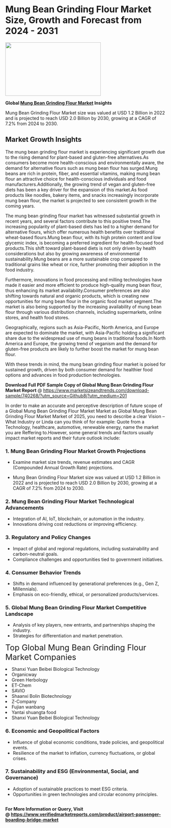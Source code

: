 <H1>Mung Bean Grinding Flour Market Size, Growth and Forecast from 2024 - 2031</H1><img class="aligncenter size-medium wp-image-584254" src="https://thirdeyenews.in/wp-content/uploads/2024/09/Global-Market-Research-300x168.jpeg" alt="" width="300" height="168" /><p><strong>Global&nbsp;<a href="https://www.marketsizeandtrends.com/download-sample/740268/?utm_source=Github8j?utm_medium=201">Mung Bean Grinding Flour Market</a> Insights</strong></p><p>Mung Bean Grinding Flour Market size was valued at USD 1.2 Billion in 2022 and is projected to reach USD 2.0 Billion by 2030, growing at a CAGR of 7.2% from 2024 to 2030.</p><p><h2>Market Growth Insights</h2> <p>The mung bean grinding flour market is experiencing significant growth due to the rising demand for plant-based and gluten-free alternatives.As consumers become more health-conscious and environmentally aware, the demand for alternative flours such as mung bean flour has surged.Mung beans are rich in protein, fiber, and essential vitamins, making mung bean flour an attractive choice for health-conscious individuals and food manufacturers.Additionally, the growing trend of vegan and gluten-free diets has been a key driver for the expansion of this market.As food products like noodles, bakery items, and snacks increasingly incorporate mung bean flour, the market is projected to see consistent growth in the coming years. </p> <p>The mung bean grinding flour market has witnessed substantial growth in recent years, and several factors contribute to this positive trend.The increasing popularity of plant-based diets has led to a higher demand for alternative flours, which offer numerous health benefits over traditional wheat-based flours.Mung bean flour, with its high protein content and low glycemic index, is becoming a preferred ingredient for health-focused food products.This shift toward plant-based diets is not only driven by health considerations but also by growing awareness of environmental sustainability.Mung beans are a more sustainable crop compared to traditional grains like wheat or rice, further promoting their adoption in the food industry.</p> <p>Furthermore, innovations in food processing and milling technologies have made it easier and more efficient to produce high-quality mung bean flour, thus enhancing its market availability.Consumer preferences are also shifting towards natural and organic products, which is creating new opportunities for mung bean flour in the organic food market segment.The market is also being supported by the increasing availability of mung bean flour through various distribution channels, including supermarkets, online stores, and health food stores.</p> <p>Geographically, regions such as Asia-Pacific, North America, and Europe are expected to dominate the market, with Asia-Pacific holding a significant share due to the widespread use of mung beans in traditional foods.In North America and Europe, the growing trend of veganism and the demand for gluten-free products are likely to further boost the market for mung bean flour.</p> <p>With these trends in mind, the mung bean grinding flour market is poised for sustained growth, driven by both consumer demand for healthier food options and advances in food production technologies.</p> <p></p><p><span class=""><strong>Download Full PDF Sample Copy of Global Mung Bean Grinding Flour Market Report</strong> @ <a href="https://www.marketsizeandtrends.com/download-sample/740268/?utm_source=Github8j?utm_medium=201" target="_blank">https://www.marketsizeandtrends.com/download-sample/740268/?utm_source=Github8j?utm_medium=201</a></span></p><p>In order to make an accurate and perceptive description of future scope of a Global&nbsp;Mung Bean Grinding Flour Market Market as Global&nbsp;Mung Bean Grinding Flour Market Market of 2025, you need to describe a clear Vision &ndash; What Industry or Linda can you think of for example: Quote from a Technology, healthcare, automotive, renewable energy, name the market you are Reffering to.However, some general trends and factors usually impact market reports and their future outlook include:</p><h3>1.&nbsp;<strong>Mung Bean Grinding Flour Market Growth Projections</strong></h3><ul><li>Examine market size trends, revenue estimates and CAGR (Compounded Annual Growth Rate) projections.</li><li><p>Mung Bean Grinding Flour Market size was valued at USD 1.2 Billion in 2022 and is projected to reach USD 2.0 Billion by 2030, growing at a CAGR of 7.2% from 2024 to 2030.</p></li></ul><h3>2.&nbsp;<strong>Mung Bean Grinding Flour Market Technological Advancements</strong></h3><ul><li>Integration of AI, IoT, blockchain, or automation in the industry.</li><li>Innovations driving cost reductions or improving efficiency.</li></ul><h3>3.&nbsp;<strong>Regulatory and Policy Changes</strong></h3><ul><li>Impact of global and regional regulations, including sustainability and carbon-neutral goals.</li><li>Compliance challenges and opportunities tied to government initiatives.</li></ul><h3>4.&nbsp;<strong>Consumer Behavior Trends</strong></h3><ul><li>Shifts in demand influenced by generational preferences (e.g., Gen Z, Millennials).</li><li>Emphasis on eco-friendly, ethical, or personalized products/services.</li></ul><h3>5.&nbsp;<strong>Global Mung Bean Grinding Flour Market Competitive Landscape</strong></h3><ul><li>Analysis of key players, new entrants, and partnerships shaping the industry.</li><li>Strategies for differentiation and market penetration.</li></ul><p data-pm-slice="1 1 []"><span style="color: inherit; font-family: inherit; font-size: 25px;">Top Global Mung Bean Grinding Flour Market Companies</span></p><div class="" data-test-id=""><p><li>Shanxi Yuan Beibei Biological Technology</li><li> Organicway</li><li> Green Herbology</li><li> ET-Chem</li><li> SAVIO</li><li> Shaanxi Bolin Biotechnology</li><li> Z-Company</li><li> Fujian wanbang</li><li> Yantai shuangta food</li><li> Shanxi Yuan Beibei Biological Technology</li></p></div><h3>6.&nbsp;<strong>Economic and Geopolitical Factors</strong></h3><ul><li>Influence of global economic conditions, trade policies, and geopolitical events.</li><li>Resilience of the market to inflation, currency fluctuations, or global crises.</li></ul><h3>7.&nbsp;<strong>Sustainability and ESG (Environmental, Social, and Governance)</strong></h3><ul><li>Adoption of sustainable practices to meet ESG criteria.</li><li>Opportunities in green technologies and circular economy principles.</li></ul><h2><strong style="font-size: 14px;">For More Information or Query, Visit @&nbsp;</strong><a style="background-color: #ffffff; font-size: 14px;" href="https://www.marketsizeandtrends.com/report/mung-bean-grinding-flour-market/" target="_blank">https://www.verifiedmarketreports.com/product/airport-passenger-boarding-bridge-market</a></h2>